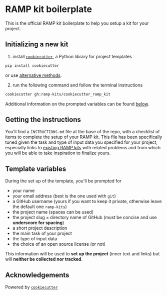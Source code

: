 # RAMP kit boilerplate

This is the official RAMP kit boilerplate to help you setup a kit for your project.

## Initializing a new kit

1. install [`cookiecutter`][cc], a Python library for project templates
  ```bash
  pip install cookiecutter
  ```
  or use [alternative methods][ccinstall].

2. run the following command and follow the terminal instructions
  ```bash
  cookiecutter gh:ramp-kits/cookiecutter_ramp_kit
  ```
  Additional information on the prompted variables can be found [below](#Template-variables).

## Getting the instructions

You'll find a `INSTRUCTIONS.md` file at the base of the repo, with a checklist of items to complete the setup of your RAMP kit.
This file has been specifically tuned given the task and type of input data you specified for your project, especially links to [existing RAMP kits][kits] with related problems and from which you will be able to take inspiration to finalize yours.

## Template variables

During the set up of the template, you'll be prompted for
- your name
- your email address (best is the one used with `git`)
- a GitHub username (yours if you want to keep it private, otherwise leave the default one `ramp-kits`)
- the project name (spaces can be used)
- the project slug = directory name of GitHub (must be concise and use **underscore for spacing**)
- a short project description
- the main task of your project
- the type of input data
- the choice of an open source license (or not)

This information will be used to **set up the project** (inner text and links) but will **neither be collected nor tracked**.

## Acknowledgements

Powered by [`cookiecutter`][cc]

[cc]: https://github.com/audreyr/cookiecutter
[ccinstall]: https://cookiecutter.readthedocs.io/en/latest/installation.html
[kits]: https://github.com/ramp-kits
